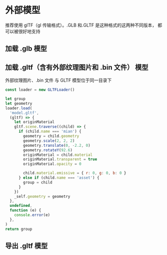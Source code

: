 # 外部模型

推荐使用 glTF（gl 传输格式）。.GLB 和.GLTF 是这种格式的这两种不同版本， 都可以被很好地支持

## 加载 .glb 模型

## 加载 .gltf（含有外部纹理图片和 .bin 文件） 模型

外部纹理图片、.bin 文件 与 GLTF 模型位于同一目录下

```js
const loader = new GLTFLoader()

let group
let geometry
loader.load(
  'model.gltf',
  (gltf) => {
    let originMaterial
    gltf.scene.traverse((child) => {
      if (child.name === 'mian') {
        geometry = child.geometry
        geometry.scale(2, 2, 2)
        geometry.translate(0, -2.2, 0)
        geometry.rotateY(92.6)
        originMaterial = child.material
        originMaterial.transparent = true
        originMaterial.opacity = 0

        child.material.emissive = { r: 0, g: 0, b: 0 }
      } else if (child.name === 'asset') {
        group = child
      }
    })
    _self.geometry = geometry
  },
  undefined,
  function (e) {
    console.error(e)
  },
)
return group
```

## 导出 .gltf 模型
